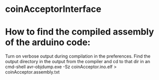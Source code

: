 # coinAcceptorInterface

# How to find the compiled assembly of the arduino code:
Turn on verbose output during compilation in the preferences.
Find the output directory in the output from the compiler and cd to that dir in an cmd-shell
avr-objdump.exe -Sz coinAcceptor.ino.elf > coinAcceptor.assembly.txt

